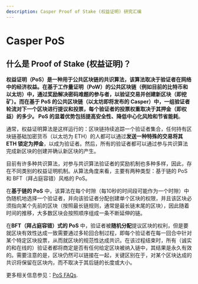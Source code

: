 ```yaml
---
description: Casper Proof of Stake (权益证明) 研究汇编
---
```


# Casper PoS

## 什么是 Proof of Stake \(权益证明\)？

**权益证明（PoS）是一种用于公共区块链的共识算法，该算法取决于验证者在网络中的经济权益。**在基于工作量证明（PoW）的公共区块链（例如目前的比特币和以太坊）中，通过奖励解决密码难题的参与者，以验证交易并创建新区块（即挖矿）。而在基于 PoS 的公共区块链（以太坊即将发布的 Casper）中，一组验证者轮流对下一个区块进行提议和投票，每个验证者的投票权重取决于其押金（即权益）的多少。 PoS 的显着优势包括**提高安全性、降低中心化风险和节省能耗**。

通常，权益证明算法是这样运行的：区块链持续追踪一个验证者集合，任何持有区块链基础加密货币（以太坊为 ETH）的人都可以通过**发送一种特殊的交易将其  ETH 锁定为押金**，以成为验证者。然后，所有的验证者都可以通过参与共识算法完成新区块的创建并确认新区块的产生。

目前有许多种共识算法，对参与共识算法验证者的奖励机制也多种多样，因此，存在不同类别的权益证明机制。从算法角度来看，主要有两种类型：基于链的 PoS 和 BFT（拜占庭容错）风格的 PoS。

在**基于链的 PoS** 中，该算法在每个时隙（每10秒的时间段可能作为一个时隙）中伪随机地选择一个验证者，并向该验证者分配创建单个区块的权限，并且该区块必须指向某个先前的区块（按照最长链规则，通​​常是最长链末尾的区块），因此随着时间的推移，大多数区块会按照顺序组成一条不断延伸的链。

在**BFT（拜占庭容错）式的 PoS** 中，验证者被**随机分配**提议区块的权利，但是要就区块有效性达成一致需要通过多轮回合制过程，即每个验证者在每一回合中针对某个特定区块投票，从而就区块的规范性达成共识。在该过程结束时，所有（诚实的和在线的）验证者都将商定是否有任何给定区块被纳入链中，其结果是永久有效的。需要注意的是，区块仍然可以链接在一起，关键区别在于，对某个区块达成的共识将保留在区块内，而不取决于其后链的长度或大小。

更多相关信息参见：[PoS F](https://github.com/ethereum/wiki/wiki/Proof-of-Stake-FAQ)[AQs](https://github.com/ethereum/wiki/wiki/Proof-of-Stake-FAQ).

